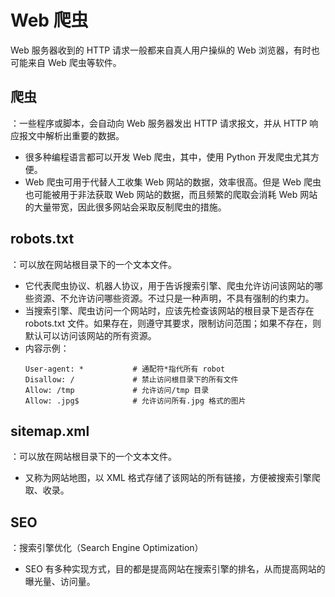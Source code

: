# Web 爬虫

Web 服务器收到的 HTTP 请求一般都来自真人用户操纵的 Web 浏览器，有时也可能来自 Web 爬虫等软件。

## 爬虫

：一些程序或脚本，会自动向 Web 服务器发出 HTTP 请求报文，并从 HTTP 响应报文中解析出重要的数据。
- 很多种编程语言都可以开发 Web 爬虫，其中，使用 Python 开发爬虫尤其方便。
- Web 爬虫可用于代替人工收集 Web 网站的数据，效率很高。但是 Web 爬虫也可能被用于非法获取 Web 网站的数据，而且频繁的爬取会消耗 Web 网站的大量带宽，因此很多网站会采取反制爬虫的措施。

## robots.txt

：可以放在网站根目录下的一个文本文件。
- 它代表爬虫协议、机器人协议，用于告诉搜索引擎、爬虫允许访问该网站的哪些资源、不允许访问哪些资源。不过只是一种声明，不具有强制的约束力。
- 当搜索引擎、爬虫访问一个网站时，应该先检查该网站的根目录下是否存在 robots.txt 文件。如果存在，则遵守其要求，限制访问范围；如果不存在，则默认可以访问该网站的所有资源。
- 内容示例：
    ```
    User-agent: *           # 通配符*指代所有 robot
    Disallow: /             # 禁止访问根目录下的所有文件
    Allow: /tmp             # 允许访问/tmp 目录
    Allow: .jpg$            # 允许访问所有.jpg 格式的图片
    ```

## sitemap.xml

：可以放在网站根目录下的一个文本文件。
- 又称为网站地图，以 XML 格式存储了该网站的所有链接，方便被搜索引擎爬取、收录。

## SEO

：搜索引擎优化（Search Engine Optimization）
- SEO 有多种实现方式，目的都是提高网站在搜索引擎的排名，从而提高网站的曝光量、访问量。

